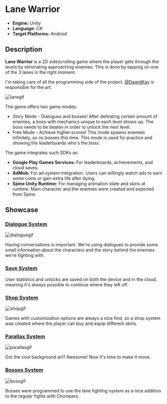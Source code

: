 # Lane Warrior

- **Engine:** Unity
- **Language:** C#
- **Target Platforms:** Android

## Description
**Lane Warrior** is a 2D sidescrolling game where the player gets through the levels by eliminating approaching enemies. This is done by tapping on one of the 3 lanes in the right moment.

I'm taking care of all the programming side of the project. [@DawidKay](https://github.com/DawidKay/) is responsible for the art.

![lanegif](https://user-images.githubusercontent.com/42221923/143774388-7021d6c5-4b03-41b2-8f9b-afacbdfc3522.gif)

The game offers two game modes:
- Story Mode - Dialogues and bosses! After defeating certain amount of enemies, a boss with mechanics unique to each level shows up. The boss needs to be beaten in order to unlock the next level.
- Free Mode - Achieve higher scores! This mode spawns enemies infinitely, so no bosses this time. This mode is used for practice and showing the leaderboards who's the boss.


The game integrates such SDKs as:
- **Google Play Games Services:** For leaderboards, achievements, and cloud saves.
- **AdMob:** For ad system integration. Users can willingly watch ads to earn some coins or gain extra life after dying.
- **Spine Unity Runtime:** For managing animation state and skins at runtime. Main character and the enemies were created and exported from Spine.

## Showcase
### [Dialogue System](https://github.com/YanguDev/Lane-Warrior/tree/main/DialogueSystem)
![dialoguegif](https://user-images.githubusercontent.com/42221923/143951062-47c03a24-f8c8-4d6c-a19a-bd3c87e3266f.gif)

Having conversations is important. We're using dialogues to provide some small information about the characters and the story behind the enemies we're fighting with.

### [Save System](https://github.com/YanguDev/Lane-Warrior/tree/main/SaveSystem)
User statistics and unlocks are saved on both the device and in the cloud, meaning it's always possible to continue where they left off.

### [Shop System](https://github.com/YanguDev/Lane-Warrior/tree/main/ShopSystem)
![shopgif](https://user-images.githubusercontent.com/42221923/143946313-5e8bbabb-d317-4254-a303-cd5bc1dcc1c2.gif)

Games with customization options are always a nice find, so a shop system was created where the player can buy and equip different skins.

### [Parallax System](https://github.com/YanguDev/Lane-Warrior/tree/main/ParallaxSystem)
![parallaxgif](https://user-images.githubusercontent.com/42221923/143954425-0ae79a5d-ee53-467f-b0f8-94c9fb8257c6.gif)

Got the cool background art? Awesome! Now it's time to make it move.

### [Bosses System](https://github.com/YanguDev/Lane-Warrior/tree/main/BossesSystem)
![bossgif](https://user-images.githubusercontent.com/42221923/143960503-736006f0-d402-423a-9169-dfc9cecdb9c7.gif)

Bosses were programmed to use the lane fighting system as a nice addition to the regular fights with Chompers.
